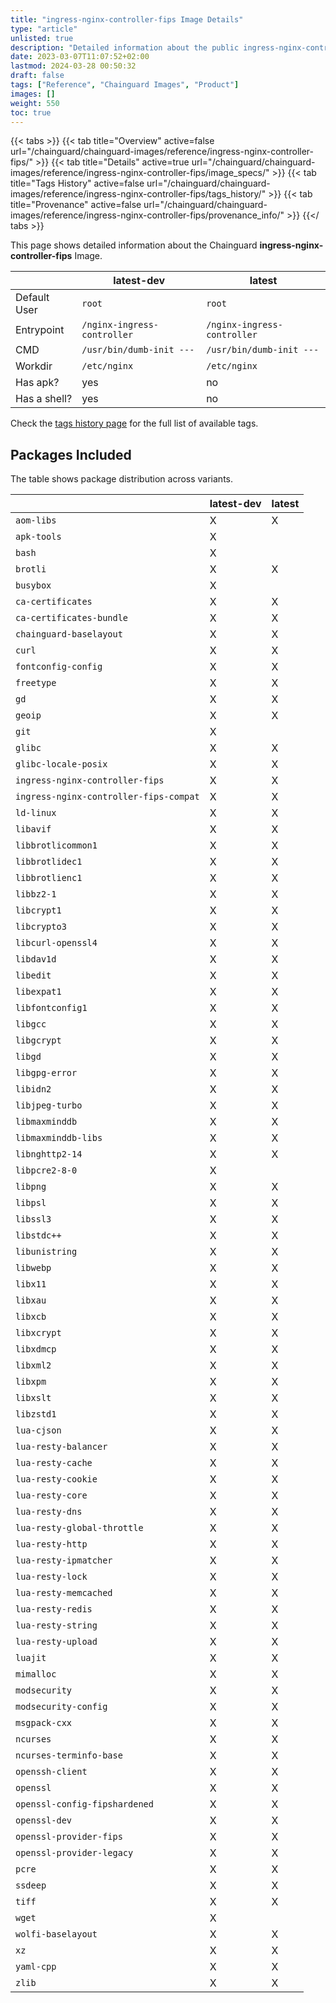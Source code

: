 ```yaml
---
title: "ingress-nginx-controller-fips Image Details"
type: "article"
unlisted: true
description: "Detailed information about the public ingress-nginx-controller-fips Chainguard Image."
date: 2023-03-07T11:07:52+02:00
lastmod: 2024-03-28 00:50:32
draft: false
tags: ["Reference", "Chainguard Images", "Product"]
images: []
weight: 550
toc: true
---
```


{{< tabs >}}
{{< tab title="Overview" active=false url="/chainguard/chainguard-images/reference/ingress-nginx-controller-fips/" >}}
{{< tab title="Details" active=true url="/chainguard/chainguard-images/reference/ingress-nginx-controller-fips/image_specs/" >}}
{{< tab title="Tags History" active=false url="/chainguard/chainguard-images/reference/ingress-nginx-controller-fips/tags_history/" >}}
{{< tab title="Provenance" active=false url="/chainguard/chainguard-images/reference/ingress-nginx-controller-fips/provenance_info/" >}}
{{</ tabs >}}

This page shows detailed information about the Chainguard **ingress-nginx-controller-fips** Image.

|              | latest-dev                  | latest                      |
|--------------|-----------------------------|-----------------------------|
| Default User | `root`                      | `root`                      |
| Entrypoint   | `/nginx-ingress-controller` | `/nginx-ingress-controller` |
| CMD          | `/usr/bin/dumb-init ---`    | `/usr/bin/dumb-init ---`    |
| Workdir      | `/etc/nginx`                | `/etc/nginx`                |
| Has apk?     | yes                         | no                          |
| Has a shell? | yes                         | no                          |

Check the [tags history page](/chainguard/chainguard-images/reference/ingress-nginx-controller-fips/tags_history/) for the full list of available tags.

## Packages Included
The table shows package distribution across variants.

|                                        | latest-dev | latest |
|----------------------------------------|------------|--------|
| `aom-libs`                             | X          | X      |
| `apk-tools`                            | X          |        |
| `bash`                                 | X          |        |
| `brotli`                               | X          | X      |
| `busybox`                              | X          |        |
| `ca-certificates`                      | X          | X      |
| `ca-certificates-bundle`               | X          | X      |
| `chainguard-baselayout`                | X          | X      |
| `curl`                                 | X          | X      |
| `fontconfig-config`                    | X          | X      |
| `freetype`                             | X          | X      |
| `gd`                                   | X          | X      |
| `geoip`                                | X          | X      |
| `git`                                  | X          |        |
| `glibc`                                | X          | X      |
| `glibc-locale-posix`                   | X          | X      |
| `ingress-nginx-controller-fips`        | X          | X      |
| `ingress-nginx-controller-fips-compat` | X          | X      |
| `ld-linux`                             | X          | X      |
| `libavif`                              | X          | X      |
| `libbrotlicommon1`                     | X          | X      |
| `libbrotlidec1`                        | X          | X      |
| `libbrotlienc1`                        | X          | X      |
| `libbz2-1`                             | X          | X      |
| `libcrypt1`                            | X          | X      |
| `libcrypto3`                           | X          | X      |
| `libcurl-openssl4`                     | X          | X      |
| `libdav1d`                             | X          | X      |
| `libedit`                              | X          | X      |
| `libexpat1`                            | X          | X      |
| `libfontconfig1`                       | X          | X      |
| `libgcc`                               | X          | X      |
| `libgcrypt`                            | X          | X      |
| `libgd`                                | X          | X      |
| `libgpg-error`                         | X          | X      |
| `libidn2`                              | X          | X      |
| `libjpeg-turbo`                        | X          | X      |
| `libmaxminddb`                         | X          | X      |
| `libmaxminddb-libs`                    | X          | X      |
| `libnghttp2-14`                        | X          | X      |
| `libpcre2-8-0`                         | X          |        |
| `libpng`                               | X          | X      |
| `libpsl`                               | X          | X      |
| `libssl3`                              | X          | X      |
| `libstdc++`                            | X          | X      |
| `libunistring`                         | X          | X      |
| `libwebp`                              | X          | X      |
| `libx11`                               | X          | X      |
| `libxau`                               | X          | X      |
| `libxcb`                               | X          | X      |
| `libxcrypt`                            | X          | X      |
| `libxdmcp`                             | X          | X      |
| `libxml2`                              | X          | X      |
| `libxpm`                               | X          | X      |
| `libxslt`                              | X          | X      |
| `libzstd1`                             | X          | X      |
| `lua-cjson`                            | X          | X      |
| `lua-resty-balancer`                   | X          | X      |
| `lua-resty-cache`                      | X          | X      |
| `lua-resty-cookie`                     | X          | X      |
| `lua-resty-core`                       | X          | X      |
| `lua-resty-dns`                        | X          | X      |
| `lua-resty-global-throttle`            | X          | X      |
| `lua-resty-http`                       | X          | X      |
| `lua-resty-ipmatcher`                  | X          | X      |
| `lua-resty-lock`                       | X          | X      |
| `lua-resty-memcached`                  | X          | X      |
| `lua-resty-redis`                      | X          | X      |
| `lua-resty-string`                     | X          | X      |
| `lua-resty-upload`                     | X          | X      |
| `luajit`                               | X          | X      |
| `mimalloc`                             | X          | X      |
| `modsecurity`                          | X          | X      |
| `modsecurity-config`                   | X          | X      |
| `msgpack-cxx`                          | X          | X      |
| `ncurses`                              | X          | X      |
| `ncurses-terminfo-base`                | X          | X      |
| `openssh-client`                       | X          | X      |
| `openssl`                              | X          | X      |
| `openssl-config-fipshardened`          | X          | X      |
| `openssl-dev`                          | X          | X      |
| `openssl-provider-fips`                | X          | X      |
| `openssl-provider-legacy`              | X          | X      |
| `pcre`                                 | X          | X      |
| `ssdeep`                               | X          | X      |
| `tiff`                                 | X          | X      |
| `wget`                                 | X          |        |
| `wolfi-baselayout`                     | X          | X      |
| `xz`                                   | X          | X      |
| `yaml-cpp`                             | X          | X      |
| `zlib`                                 | X          | X      |


